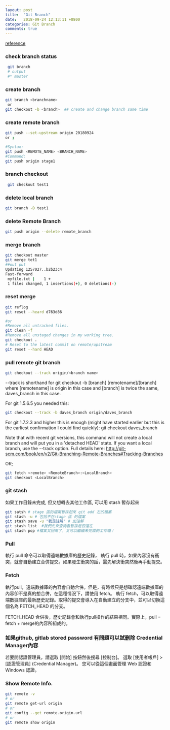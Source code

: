 ```yaml
---
layout: post
title:  "Git Branch"
date:   2018-09-24 12:13:11 +0800
categories: Git Branch
comments: true
---
```

[reference](https://backlog.com/git-tutorial/tw/)

### check branch status 

```bash
 git branch 
 # output
 #* master
```
### create branch 

```bash
git branch <branchname>
 or 
git checkout -b <branch>  ## create and change branch same time
```
### create remote branch
```bash
git push --set-upstream origin 20180924
or ;

#Syntax:
git push <REMOTE_NAME> <BRANCH_NAME>
#Command:
git push origin stage1

```

### branch checkout 

```bash
 git checkout test1
```

### delete local branch 
```bash
git branch -D test1
```


### delete Remote Branch
```bash
git push origin --delete remote_branch
```

### merge branch
```bash
git checkout master
git merge tet1
##out put 
Updating 1257027..b2b23c4
Fast-forward
 myfile.txt |    1 +
 1 files changed, 1 insertions(+), 0 deletions(-)

```


### reset merge 

```bash
git reflog
git reset --heard d763d86

#or
#Remove all untracked files.
git clean -f
#Remove all unstaged changes in my working tree.
git checkout .
# Reset to the latest commit on remote/upstream
git reset --hard HEAD

```


### pull remote git branch
```bash
git checkout --track origin/<branch name>
```
--track is shorthand for git checkout -b [branch] [remotename]/[branch] where [remotename] is origin in this case and [branch] is twice the same, daves_branch in this case.

For git 1.5.6.5 you needed this: 
```bash
git checkout --track -b daves_branch origin/daves_branch
```
For git 1.7.2.3 and higher this is enough (might have started earlier but this is the earliest confirmation I could find quickly):
git checkout daves_branch

Note that with recent git versions, this command will not create a local branch and will put you in a 'detached HEAD' state. If you want a local branch, use the --track option. Full details here: http://git-scm.com/book/en/v2/Git-Branching-Remote-Branches#Tracking-Branches

OR;  
```bash
git fetch <remote> <RemoteBranch>:<LocalBranch> 
git checkout <LocalBranch>
```

### git stash 
如果工作目錄未完成, 但又想轉去其他工作區, 可以用 stash 暫存起來
```bash
git satsh # stage 區的檔案暫存起來 git add 左的檔案
git stash -u # 包括不在stage 區 的檔案
git stash save -u "我是註解" # 加注解
git stash list  #我們先來查詢看暫存是否還在
git stash pop #檔案又回來了，又可以繼續未完成的工作囉！
```

### Pull
執行 pull 命令可以取得遠端數據庫的歷史記錄，
執行 pull 時，如果內容沒有衝突，就會自動建立合併提交。如果發生衝突的話，需先解決衝突然後再手動提交。


### Fetch
執行pull，遠端數據庫的內容會自動合併。但是，有時候只是想確認遠端數據庫的內容卻不是真的想合併，在這種情況下，請使用 fetch。
執行 fetch，可以取得遠端數據庫的最新歷史記錄。取得的提交會導入在自動建立的分支中，並可以切換這個名為 FETCH_HEAD 的分支。

FETCH_HEAD 合併後，歷史記錄會和執行pull操作的結果相同。實際上，pull = fetch + merge的內容所組成的。




### 如果github, gitlab stored password 有問題可以試删除 Credential Manager內容

若要開認證管理員，請選取 [開始]  按鈕然後搜尋 [控制台]。
選取 [使用者帳戶] > [認證管理員] (Credential Manager)。 您可以從這個畫面管理 Web 認證和Windows 認證。


### Show Remote Info.
```bash
git remote -v
# or
git remote get-url origin
# or
git config --get remote.origin.url
# or
git remote show origin
```